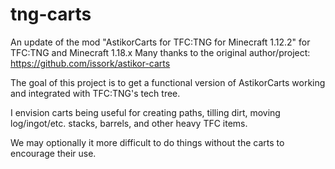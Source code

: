 # tng-carts
An update of the mod "AstikorCarts for TFC:TNG for Minecraft 1.12.2" for TFC:TNG and Minecraft 1.18.x
Many thanks to the original author/project: https://github.com/issork/astikor-carts

The goal of this project is to get a functional version of AstikorCarts working and integrated with TFC:TNG's tech tree.

I envision carts being useful for creating paths, tilling dirt, moving log/ingot/etc. stacks, barrels, and other heavy TFC items.

We may optionally it more difficult to do things without the carts to encourage their use.

